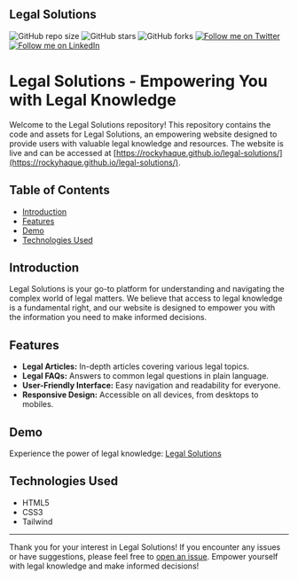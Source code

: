 ## Legal Solutions


![GitHub repo size](https://img.shields.io/github/repo-size/rockyhaque/legal-solutions)
![GitHub stars](https://img.shields.io/github/stars/rockyhaque/legal-solutions?style=social)
![GitHub forks](https://img.shields.io/github/forks/rockyhaque/legal-solutions?style=social)
[![Follow me on Twitter](https://img.shields.io/twitter/follow/rocky_haque10?style=social)](https://twitter.com/rocky_haque10)
[![Follow me on LinkedIn](https://img.shields.io/badge/-LinkedIn-blue?style=flat-square&logo=linkedin&logoColor=white&link=https://www.linkedin.com/in/rockyhaque/)](https://www.linkedin.com/in/rockyhaque/)

# Legal Solutions - Empowering You with Legal Knowledge

Welcome to the Legal Solutions repository! This repository contains the code and assets for Legal Solutions, an empowering website designed to provide users with valuable legal knowledge and resources. The website is live and can be accessed at [https://rockyhaque.github.io/legal-solutions/](https://rockyhaque.github.io/legal-solutions/).

## Table of Contents

- [Introduction](#introduction)
- [Features](#features)
- [Demo](#demo)
- [Technologies Used](#technologies-used)

## Introduction

Legal Solutions is your go-to platform for understanding and navigating the complex world of legal matters. We believe that access to legal knowledge is a fundamental right, and our website is designed to empower you with the information you need to make informed decisions.

## Features

- **Legal Articles:** In-depth articles covering various legal topics.
- **Legal FAQs:** Answers to common legal questions in plain language.
- **User-Friendly Interface:** Easy navigation and readability for everyone.
- **Responsive Design:** Accessible on all devices, from desktops to mobiles.

## Demo

Experience the power of legal knowledge: [Legal Solutions](https://rockyhaque.github.io/legal-solutions/)

## Technologies Used

- HTML5
- CSS3
- Tailwind

---

Thank you for your interest in Legal Solutions! If you encounter any issues or have suggestions, please feel free to [open an issue](https://github.com/your-username/your-repo/issues). Empower yourself with legal knowledge and make informed decisions!
